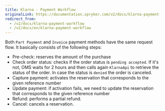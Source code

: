 ```yaml
---
title: Klarna - Payment Workflow
originalLink: https://documentation.spryker.com/v2/docs/klarna-payment-workflow
redirect_from:
  - /v2/docs/klarna-payment-workflow
  - /v2/docs/en/klarna-payment-workflow
---
```


Both `Part Payment` and `Invoice` payment methods have the same request flow. It basically consists of the following steps:

* Pre-check: reserves the amount of the purchase
* Check order status: checks if the order status is `pending accepted`. If it's not, OMS waits for 2 hours and then calls again `KlarnaApi` to retrieve the status of the order. In case the status is `denied` the order is canceled.
* Capture payment: activates the reservation that corresponds to the given reference number
* Update payment: if activation fails, we need to update the reservation that corresponds to the given reference number
* Refund: performs a partial refund.
* Cancel: cancels a reservation.
